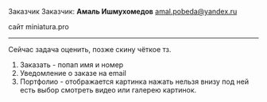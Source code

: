 Заказчик Заказчик: **Амаль Ишмухомедов** [amal.pobeda@yandex.ru](mailto:amal.pobeda@yandex.ru)

сайт miniatura.pro

---

Сейчас задача оценить, позже скину чёткое тз.

1. Заказать - попап имя и номер
2. Уведомление о заказе на email
3. Портфолио - отображается картинка нажать нельзя внизу под ней есть выбор смотреть видео или галерею картинок.
